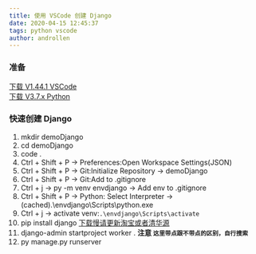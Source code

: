 ```yaml
---
title: 使用 VSCode 创建 Django 
date: 2020-04-15 12:45:37  
tags: python vscode
author: androllen  
---
```


### 准备

[下载 V1.44.1 VSCode](https://code.visualstudio.com/?wt.mc_id=vscom_downloads)  
[下载 V3.7.x  Python](https://www.python.org/)

### 快速创建 Django

  1. mkdir demoDjango
  2. cd demoDjango
  3. code .
  4. Ctrl + Shift + P -> Preferences:Open Workspace Settings(JSON)
  5. Ctrl + Shift + P -> Git:Initialize Repository -> demoDjango
  6. Ctrl + Shift + P -> Git:Add to .gitignore
  7. Ctrl + j         -> py -m venv envdjango -> Add env to .gitignore
  8. Ctrl + Shift + P -> Python: Select Interpreter -> (cached).\envdjango\Scripts\python.exe
  9. Ctrl + j         -> activate venv:`.\envdjango\Scripts\activate`
  10. pip install django [下载慢请更新淘宝或者清华源](update-pip-source.html)
  11. django-admin startproject worker .  **注意 `这里带点跟不带点的区别，自行搜索`**
  12. py manage.py runserver

